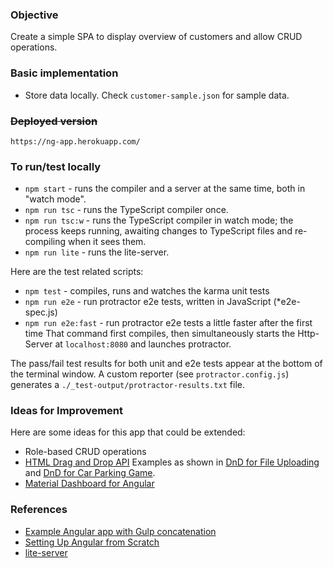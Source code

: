 ### Objective
Create a simple SPA to display overview of customers and allow CRUD operations.

### Basic implementation

* Store data locally. Check `customer-sample.json` for sample data.

### ~~Deployed version~~

```
https://ng-app.herokuapp.com/
```

### To run/test locally

* `npm start` - runs the compiler and a server at the same time, both in "watch mode".
* `npm run tsc` - runs the TypeScript compiler once.
* `npm run tsc:w` - runs the TypeScript compiler in watch mode; the process keeps running, awaiting changes to TypeScript files and re-compiling when it sees them.
* `npm run lite` - runs the lite-server.

Here are the test related scripts:
* `npm test` - compiles, runs and watches the karma unit tests
* `npm run e2e` - run protractor e2e tests, written in JavaScript (*e2e-spec.js)
* `npm run e2e:fast` - run protractor e2e tests a little faster after the first time
That command first compiles, then simultaneously starts the Http-Server at `localhost:8080`
and launches protractor.  

The pass/fail test results for both unit and e2e tests appear at the bottom of the terminal window.
A custom reporter (see `protractor.config.js`) generates a `./_test-output/protractor-results.txt` file.

### <a name="ideas"></a> Ideas for Improvement

Here are some ideas for this app that could be extended:

* Role-based CRUD operations
* [HTML Drag and Drop API](https://developer.mozilla.org/en-US/docs/Web/API/HTML_Drag_and_Drop_API)
Examples as shown in [DnD for File Uploading](https://css-tricks.com/drag-and-drop-file-uploading/) and [DnD for Car Parking Game](https://css-tricks.com/creating-a-parking-game-with-the-html-drag-and-drop-api/).
* [Material Dashboard for Angular](https://github.com/creativetimofficial/material-dashboard)

### References
* [Example Angular app with Gulp concatenation](https://github.com/jdxcode/ng-modules.git)
* [Setting Up Angular from Scratch](https://blog.angularindepth.com/setting-up-angular-from-scratch-1f518c65d8ab)
* [lite-server](https://www.npmjs.com/package/lite-server)
